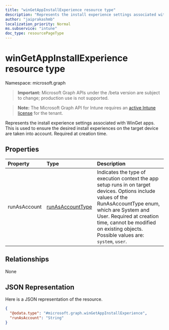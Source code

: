 ```yaml
---
title: "winGetAppInstallExperience resource type"
description: "Represents the install experience settings associated with WinGet apps. This is used to ensure the desired install experiences on the target device are taken into account. Required at creation time."
author: "jaiprakashmb"
localization_priority: Normal
ms.subservice: "intune"
doc_type: resourcePageType
---
```


# winGetAppInstallExperience resource type

Namespace: microsoft.graph

> **Important:** Microsoft Graph APIs under the /beta version are subject to change; production use is not supported.

> **Note:** The Microsoft Graph API for Intune requires an [active Intune license](https://go.microsoft.com/fwlink/?linkid=839381) for the tenant.

Represents the install experience settings associated with WinGet apps. This is used to ensure the desired install experiences on the target device are taken into account. Required at creation time.

## Properties
|Property|Type|Description|
|:---|:---|:---|
|runAsAccount|[runAsAccountType](../resources/intune-apps-runasaccounttype.md)|Indicates the type of execution context the app setup runs in on target devices. Options include values of the RunAsAccountType enum, which are System and User. Required at creation time, cannot be modified on existing objects. Possible values are: `system`, `user`.|

## Relationships
None

## JSON Representation
Here is a JSON representation of the resource.
<!-- {
  "blockType": "resource",
  "@odata.type": "microsoft.graph.winGetAppInstallExperience"
}
-->
``` json
{
  "@odata.type": "#microsoft.graph.winGetAppInstallExperience",
  "runAsAccount": "String"
}
```
